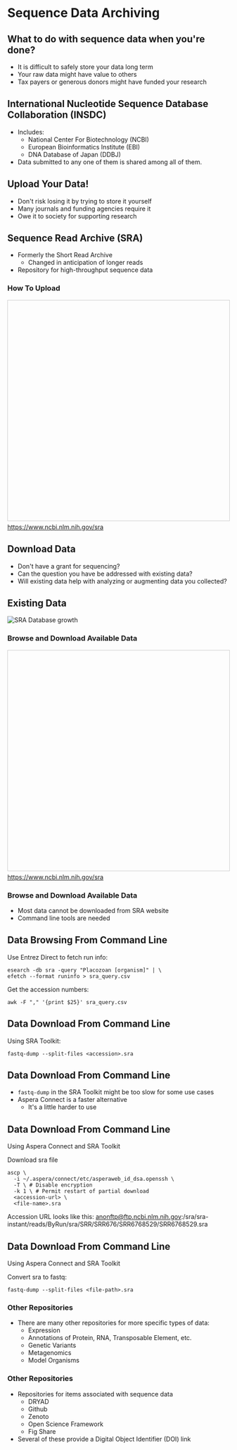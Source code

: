 # Sequence Data Archiving



## What to do with sequence data when you're done?
- It is difficult to safely store your data long term
- Your raw data might have value to others
- Tax payers or generous donors might have funded your research



## International Nucleotide Sequence Database Collaboration (INSDC)
- Includes:
  - National Center For Biotechnology (NCBI)
  - European Bioinformatics Institute (EBI)
  - DNA Database of Japan (DDBJ)
- Data submitted to any one of them is shared among all of them.



## Upload Your Data!
- Don't risk losing it by trying to store it yourself
- Many journals and funding agencies require it
- Owe it to society for supporting research



## Sequence Read Archive (SRA)
- Formerly the Short Read Archive
  - Changed in anticipation of longer reads
- Repository for high-throughput sequence data



### How To Upload
<iframe data-src="https://www.ncbi.nlm.nih.gov/sra" width="1000" height="500" frameborder="0" marginwidth="0" marginheight="0" scrolling="yes" style="border:1px solid #CCC; border-width:1px; margin-bottom:5px; max-width: 100%;" allowfullscreen > </iframe>
<a href="https://www.ncbi.nlm.nih.gov/sra">https://www.ncbi.nlm.nih.gov/sra</a>



## Download Data
- Don't have a grant for sequencing?
- Can the question you have be addressed with existing data?
- Will existing data help with analyzing or augmenting data you collected?



## Existing Data
<img src="https://www.ncbi.nlm.nih.gov/Traces/sra/i/g.png" alt="SRA Database growth" style="max-height: 500px;" />



### Browse and Download Available Data
<iframe data-src="https://www.ncbi.nlm.nih.gov/sra" width="1000" height="500" frameborder="0" marginwidth="0" marginheight="0" scrolling="yes" style="border:1px solid #CCC; border-width:1px; margin-bottom:5px; max-width: 100%;" allowfullscreen > </iframe>
<a href="https://www.ncbi.nlm.nih.gov/sra">https://www.ncbi.nlm.nih.gov/sra</a>



### Browse and Download Available Data
- Most data cannot be downloaded from SRA website
- Command line tools are needed



## Data Browsing From Command Line
Use Entrez Direct to fetch run info:
```
esearch -db sra -query "Placozoan [organism]" | \
efetch --format runinfo > sra_query.csv
```

Get the accession numbers:
```
awk -F "," '{print $25}' sra_query.csv
```



## Data Download From Command Line
Using SRA Toolkit:
```
fastq-dump --split-files <accession>.sra
```



## Data Download From Command Line
- `fastq-dump` in the SRA Toolkit might be too slow for some use cases
- Aspera Connect is a faster alternative
  - It's a little harder to use



## Data Download From Command Line
Using Aspera Connect and SRA Toolkit

Download sra file
```
ascp \
  -i ~/.aspera/connect/etc/asperaweb_id_dsa.openssh \
  -T \ # Disable encryption
  -k 1 \ # Permit restart of partial download
  <accession-url> \
  <file-name>.sra  
```

Accession URL looks like this:
anonftp@ftp.ncbi.nlm.nih.gov:/sra/sra-instant/reads/ByRun/sra/SRR/SRR676/SRR6768529/SRR6768529.sra



## Data Download From Command Line
Using Aspera Connect and SRA Toolkit

Convert sra to fastq:
```
fastq-dump --split-files <file-path>.sra
```



### Other Repositories
- There are many other repositories for more specific types of data:
  - Expression
  - Annotations of Protein, RNA, Transposable Element, etc.
  - Genetic Variants
  - Metagenomics
  - Model Organisms



### Other Repositories
- Repositories for items associated with sequence data
  - DRYAD
  - Github
  - Zenoto
  - Open Science Framework
  - Fig Share
- Several of these provide a Digital Object Identifier (DOI) link
